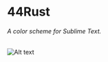 # 44Rust
###### A color scheme for Sublime Text.
![Alt text](http://image.prntscr.com/image/ca8bf8c5ab234088b3a29754e2bbb7a6.png)

